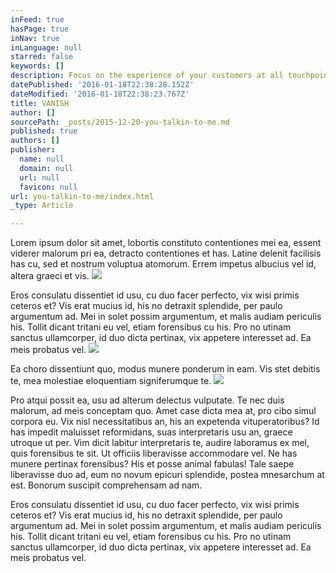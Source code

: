 ```yaml
---
inFeed: true
hasPage: true
inNav: true
inLanguage: null
starred: false
keywords: []
description: Focus on the experience of your customers at all touchpoints and  reach those who matter to your small business.
datePublished: '2016-01-18T22:38:28.152Z'
dateModified: '2016-01-18T22:38:23.767Z'
title: VANISH
author: []
sourcePath: _posts/2015-12-20-you-talkin-to-me.md
published: true
authors: []
publisher:
  name: null
  domain: null
  url: null
  favicon: null
url: you-talkin-to-me/index.html
_type: Article

---
```

Lorem ipsum dolor sit amet, lobortis constituto contentiones mei ea, essent viderer malorum pri ea, detracto contentiones et has. Latine delenit facilisis has cu, sed et nostrum voluptua atomorum. Errem impetus albucius vel id, altera graeci et vis. ![](https://s3-us-west-2.amazonaws.com/the-grid-img/p/4f78bc88674c26e0f1609204f5c08a2c6218731b.jpg)

Eros consulatu dissentiet id usu, cu duo facer perfecto, vix wisi primis ceteros et? Vis erat mucius id, his no detraxit splendide, per paulo argumentum ad. Mei in solet possim argumentum, et malis audiam periculis his. Tollit dicant tritani eu vel, etiam forensibus cu his. Pro no utinam sanctus ullamcorper, id duo dicta pertinax, vix appetere interesset ad. Ea meis probatus vel. ![](https://the-grid-user-content.s3-us-west-2.amazonaws.com/a92eafa1-2a7d-4f9a-9743-6add488bdbc5.jpg)

Ea choro dissentiunt quo, modus munere ponderum in eam. Vis stet debitis te, mea molestiae eloquentiam signiferumque te.
![](https://the-grid-user-content.s3-us-west-2.amazonaws.com/7602026a-bd5e-4563-a487-456024be3db8.jpg)

Pro atqui possit ea, usu ad alterum delectus vulputate. Te nec duis malorum, ad meis conceptam quo. Amet case dicta mea at, pro cibo simul corpora eu. Vix nisl necessitatibus an, his an expetenda vituperatoribus? Id has impedit maluisset reformidans, suas interpretaris usu an, graece utroque ut per. Vim dicit labitur interpretaris te, audire laboramus ex mel, quis forensibus te sit. Ut officiis liberavisse accommodare vel. Ne has munere pertinax forensibus? His et posse animal fabulas! Tale saepe liberavisse duo ad, eum no novum epicuri splendide, postea mnesarchum at est. Bonorum suscipit comprehensam ad nam. 

Eros consulatu dissentiet id usu, cu duo facer perfecto, vix wisi primis ceteros et? Vis erat mucius id, his no detraxit splendide, per paulo argumentum ad. Mei in solet possim argumentum, et malis audiam periculis his. Tollit dicant tritani eu vel, etiam forensibus cu his. Pro no utinam sanctus ullamcorper, id duo dicta pertinax, vix appetere interesset ad. Ea meis probatus vel.